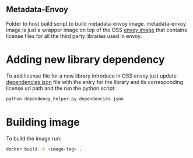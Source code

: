## Metadata-Envoy

Folder to host build script to build metadata-envoy image. metadata-envoy image
is just a wrapper image on top of the OSS [envoy image](https://github.com/envoyproxy/envoy)
that contains license files for all the third party libraries used in envoy.

# Adding new library dependency

To add license file for a new library introduce in OSS envoy just update [dependencies.json](./dependencies.json)
file with the entry for the library and its corresponding license url path and
the run the python script:

```bash
python dependency_helper.py dependencies.json
```

# Building image

To build the image run:

```bash
docker build -t <image-tag> .
```